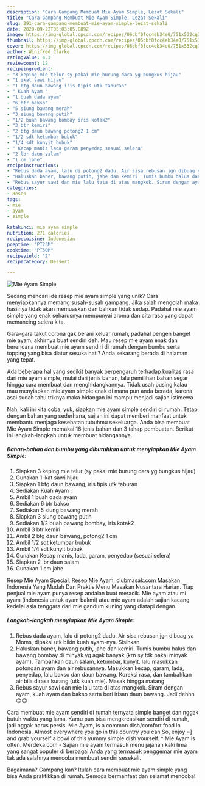 ```yaml
---
description: "Cara Gampang Membuat Mie Ayam Simple, Lezat Sekali"
title: "Cara Gampang Membuat Mie Ayam Simple, Lezat Sekali"
slug: 291-cara-gampang-membuat-mie-ayam-simple-lezat-sekali
date: 2020-09-22T05:03:05.889Z
image: https://img-global.cpcdn.com/recipes/06cbf0fcc4eb34e0/751x532cq70/mie-ayam-simple-foto-resep-utama.jpg
thumbnail: https://img-global.cpcdn.com/recipes/06cbf0fcc4eb34e0/751x532cq70/mie-ayam-simple-foto-resep-utama.jpg
cover: https://img-global.cpcdn.com/recipes/06cbf0fcc4eb34e0/751x532cq70/mie-ayam-simple-foto-resep-utama.jpg
author: Winifred Clarke
ratingvalue: 4.3
reviewcount: 12
recipeingredient:
- "3 keping mie telur sy pakai mie burung dara yg bungkus hijau"
- "1 ikat sawi hijau"
- "1 btg daun bawang iris tipis utk taburan"
- " Kuah Ayam "
- "1 buah dada ayam"
- "6 btr bakso"
- "5 siung bawang merah"
- "3 siung bawang putih"
- "1/2 buah bawang bombay iris kotak2"
- "3 btr kemiri"
- "2 btg daun bawang potong2 1 cm"
- "1/2 sdt ketumbar bubuk"
- "1/4 sdt kunyit bubuk"
- " Kecap manis lada garam penyedap sesuai selera"
- "2 lbr daun salam"
- "1 cm jahe"
recipeinstructions:
- "Rebus dada ayam, lalu di potong2 dadu. Air sisa rebusan jgn dibuag ya Moms, dipakai utk bikin kuah ayam-nya. Sisihkan"
- "Haluskan baner, bawang putih, jahe dan kemiri. Tumis bumbu halus dan bawang bombay di minyak yg agak banyak (krn sy tdk pakai minyak ayam). Tambahkan daun salam, ketumbar, kunyit, lalu masukkan potongan ayam dan air rebusannya. Masukkan kecap, garam, lada, penyedap, lalu bakso dan daun bawang. Koreksi rasa, dan tambahkan air bila dirasa kurang (utk kuah mie). Masak hingga matang"
- "Rebus sayur sawi dan mie lalu tata di atas mangkok. Siram dengan ayam, kuah ayam dan bakso serta beri irisan daun bawang. Jadi dehhh 😊😊"
categories:
- Resep
tags:
- mie
- ayam
- simple

katakunci: mie ayam simple 
nutrition: 271 calories
recipecuisine: Indonesian
preptime: "PT23M"
cooktime: "PT50M"
recipeyield: "2"
recipecategory: Dessert

---
```



![Mie Ayam Simple](https://img-global.cpcdn.com/recipes/06cbf0fcc4eb34e0/751x532cq70/mie-ayam-simple-foto-resep-utama.jpg)

Sedang mencari ide resep mie ayam simple yang unik? Cara menyiapkannya memang susah-susah gampang. Jika salah mengolah maka hasilnya tidak akan memuaskan dan bahkan tidak sedap. Padahal mie ayam simple yang enak seharusnya mempunyai aroma dan cita rasa yang dapat memancing selera kita.

Gara-gara takut corona gak berani keluar rumah, padahal pengen banget mie ayam, akhirnya buat sendiri deh. Mau resep mie ayam enak dan berencana membuat mie ayam sendiri di rumah dengan bumbu serta topping yang bisa diatur sesuka hati? Anda sekarang berada di halaman yang tepat.

Ada beberapa hal yang sedikit banyak berpengaruh terhadap kualitas rasa dari mie ayam simple, mulai dari jenis bahan, lalu pemilihan bahan segar hingga cara membuat dan menghidangkannya. Tidak usah pusing kalau mau menyiapkan mie ayam simple enak di mana pun anda berada, karena asal sudah tahu triknya maka hidangan ini mampu menjadi sajian istimewa.


Nah, kali ini kita coba, yuk, siapkan mie ayam simple sendiri di rumah. Tetap dengan bahan yang sederhana, sajian ini dapat memberi manfaat untuk membantu menjaga kesehatan tubuhmu sekeluarga. Anda bisa membuat Mie Ayam Simple memakai 16 jenis bahan dan 3 tahap pembuatan. Berikut ini langkah-langkah untuk membuat hidangannya.

<!--inarticleads1-->

##### Bahan-bahan dan bumbu yang dibutuhkan untuk menyiapkan Mie Ayam Simple:

1. Siapkan 3 keping mie telur (sy pakai mie burung dara yg bungkus hijau)
1. Gunakan 1 ikat sawi hijau
1. Siapkan 1 btg daun bawang, iris tipis utk taburan
1. Sediakan  Kuah Ayam :
1. Ambil 1 buah dada ayam
1. Sediakan 6 btr bakso
1. Sediakan 5 siung bawang merah
1. Siapkan 3 siung bawang putih
1. Sediakan 1/2 buah bawang bombay, iris kotak2
1. Ambil 3 btr kemiri
1. Ambil 2 btg daun bawang, potong2 1 cm
1. Ambil 1/2 sdt ketumbar bubuk
1. Ambil 1/4 sdt kunyit bubuk
1. Gunakan  Kecap manis, lada, garam, penyedap (sesuai selera)
1. Siapkan 2 lbr daun salam
1. Gunakan 1 cm jahe


Resep Mie Ayam Special, Resep Mie Ayam, clubmasak.com Masakan Indonesia Yang Mudah Dan Praktis Menu Masakan Nusantara Harian. Tiap penjual mie ayam punya resep andalan buat meracik. Mie ayam atau mi ayam (indonesia untuk ayam bakmi) atau mie ayam adalah sajian kacang kedelai asia tenggara dari mie gandum kuning yang diatapi dengan. 

<!--inarticleads2-->

##### Langkah-langkah menyiapkan Mie Ayam Simple:

1. Rebus dada ayam, lalu di potong2 dadu. Air sisa rebusan jgn dibuag ya Moms, dipakai utk bikin kuah ayam-nya. Sisihkan
1. Haluskan baner, bawang putih, jahe dan kemiri. Tumis bumbu halus dan bawang bombay di minyak yg agak banyak (krn sy tdk pakai minyak ayam). Tambahkan daun salam, ketumbar, kunyit, lalu masukkan potongan ayam dan air rebusannya. Masukkan kecap, garam, lada, penyedap, lalu bakso dan daun bawang. Koreksi rasa, dan tambahkan air bila dirasa kurang (utk kuah mie). Masak hingga matang
1. Rebus sayur sawi dan mie lalu tata di atas mangkok. Siram dengan ayam, kuah ayam dan bakso serta beri irisan daun bawang. Jadi dehhh 😊😊


Cara membuat mie ayam sendiri di rumah ternyata simple banget dan nggak butuh waktu yang lama. Kamu pun bisa mengkreasikan sendiri di rumah, jadi nggak harus persis. Mie Ayam, is a common dish/comfort food in Indonesia. Almost everywhere you go in this country you can So, enjoy =] and grab yourself a bowl of this yummy simple dish yourself. ^ Mie Ayam is often. Merdeka.com - Sajian mie ayam termasuk menu jajanan kaki lima yang sangat populer di berbagai Anda yang termasuk penggemar mie ayam tak ada salahnya mencoba membuat sendiri sesekali. 

Bagaimana? Gampang kan? Itulah cara membuat mie ayam simple yang bisa Anda praktikkan di rumah. Semoga bermanfaat dan selamat mencoba!

